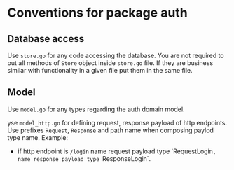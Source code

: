 
# Conventions for package auth

## Database access

Use `store.go` for any code accessing the database. 
You are not required to put all methods of `Store` object inside `store.go` file. If they are business similar with functionality in a given file put them in the same file.

## Model

Use `model.go` for any types regarding the auth domain model.

yse `model_http.go` for defining request, response payload of http endpoints. Use prefixes `Request`, `Response` and path name when composing paylod type name. 
Example:
- if http endpoint is `/login` name request payload type  'RequestLogin`, name response payload type `ResponseLogin`. 

